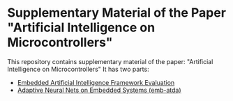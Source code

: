 # Supplementary Material of the Paper "Artificial Intelligence on Microcontrollers"
This repository contains supplementary material of the paper: "Artificial Intelligence on Microcontrollers"
It has two parts:
 - [Embedded Artificial Intelligence Framework Evaluation](frameworks)
 - [Adaptive Neural Nets on Embedded Systems (emb-atda)](emb-atda)

